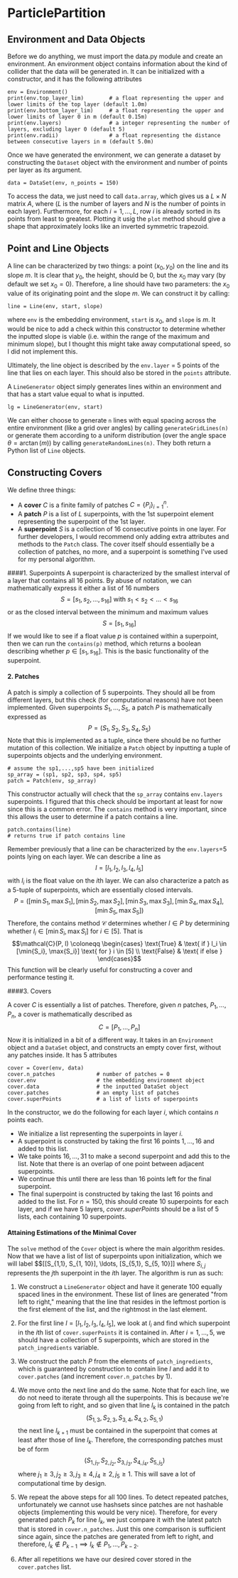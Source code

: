 
# ParticlePartition

## Environment and Data Objects
Before we do anything, we must import the data.py module and create an environment. An environment object contains information about the kind of collider that the data will be generated in. It can be initialized with a constructor, and it has the following attributes 
```
env = Environment() 
print(env.top_layer_lim)        # a float representing the upper and lower limits of the top layer (default 1.0m)
print(env.bottom_layer_lim)     # a float representing the upper and lower limits of layer 0 in m (default 0.15m) 
print(env.layers)               # a integer representing the number of layers, excluding layer 0 (default 5) 
print(env.radii)                # a float representing the distance between consecutive layers in m (default 5.0m)
```

Once we have generated the environment, we can generate a dataset by constructing the `Dataset` object with the environment and number of points per layer as its argument. 
``` 
data = DataSet(env, n_points = 150) 
```
To access the data, we just need to call `data.array`, which gives us a $L \times N$ matrix $A$, where ($L$ is the number of layers and $N$ is the number of points in each layer). Furthermore, for each $i = 1, \ldots, L$, row $i$ is already sorted in its points from least to greatest. Plotting it usig the `plot` method should give a shape that approximately looks like an inverted symmetric trapezoid. 

## Point and Line Objects 
A line can be characterized by two things: a point $(x_0, y_0)$ on the line and its slope $m$. It is clear that $y_0$, the height, should be $0$, but the $x_0$ may vary (by default we set $x_0 = 0$). Therefore, a line should have two parameters: the $x_0$ value of its originating point and the slope $m$. We can construct it by calling: 
``` 
line = Line(env, start, slope)
``` 
where `env` is the embedding environment, `start` is $x_0$, and `slope` is $m$. It would be nice to add a check within this constructor to determine whether the inputted slope is viable (i.e. within the range of the maximum and minimum slope), but I thought this might take away computational speed, so I did not implement this. 

Ultimately, the line object is described by the `env.layer` = $5$ points of the line that lies on each layer. This should also be stored in the `points` attribute. 

A `LineGenerator` object simply generates lines within an environment and that has a start value equal to what is inputted. 
```
lg = LineGenerator(env, start) 
``` 

We can either choose to generate `n` lines with equal spacing across the entire environment (like a grid over angles) by calling `generateGridLines(n)` or generate them according to a uniform distribution (over the angle space $\theta = \arctan(m)$) by calling `generateRandomLines(n)`. They both return a Python list of `Line` objects. 


## Constructing Covers

We define three things:
 - A **cover** $C$ is a finite family of patches $C = \{P_i\}_{i=1}^n$. 
 - A **patch** $P$ is a list of $L$ superpoints, with the 1st superpoint element representing the superpoint of the 1st layer. 
 - A **superpoint** $S$ is a collection of 16 consecutive points in one layer. 
For further developers, I would recommend only adding extra attributes and methods to the `Patch` class. The cover itself should essentially be a collection of patches, no more, and a superpoint is something I've used for my personal algorithm. 

####1. Superpoints
A superpoint is characterized by the smallest interval of a layer that contains all 16 points. By abuse of notation, we can mathematically express it either a list of 16 numbers 
$$ S = [s_1, s_2, \ldots, s_{16}] \text{ with } s_1 < s_2 < \ldots < s_{16}$$
or as the closed interval between the minimum and maximum values 
$$S = [s_1, s_{16}]$$
If we would like to see if a float value $p$ is contained within a superpoint, then we can run the `contains(p)` method, which returns a boolean describing whether $p \in [s_1, s_{16}]$. This is the basic functionality of the superpoint. 

#### 2. Patches
A patch is simply a collection of 5 superpoints. They should all be from different layers, but this check (for computational reasons) have not been implemented. Given superpoints $S_1, \ldots, S_5$, a patch $P$ is mathematically expressed as 
$$P = (S_1, S_2, S_3, S_4, S_5)$$ 
Note that this is implemented as a tuple, since there should be no further mutation of this collection. We initialize a `Patch` object by inputting a tuple of superpoints objects and the underlying environment. 
```
# assume the sp1,...,sp5 have been initialized 
sp_array = (sp1, sp2, sp3, sp4, sp5) 
patch = Patch(env, sp_array) 
``` 
This constructor actually will check that the `sp_array` contains `env.layers` superpoints. I figured that this check should be important at least for now since this is a common error. The `contains` method is very important, since this allows the user to determine if a patch contains a line. 
```
patch.contains(line) 
# returns true if patch contains line 
``` 
Remember previously that a line can be characterized by the `env.layers`=$5$ points lying on each layer. We can describe a line as 
$$l = [l_1, l_2, l_3, l_4, l_5]$$ 
with $l_i$ is the float value on the $i$th layer. We can also characterize a patch as a 5-tuple of superpoints, which are essentially closed intervals. 
$$P = ([\min{S_1}, \max{S_1}], [\min{S_2}, \max{S_2}], [\min{S_3}, \max{S_3}], [\min{S_4}, \max{S_4}], [\min{S_5}, \max{S_5}])$$ 
Therefore, the contains method $\mathcal{C}$ determines whether $l \in P$ by determining whether $l_i \in [\min{S_i}, \max{S_i}]$ for $i \in [5]$. That is 
$$\mathcal{C}(P, l) \coloneqq \begin{cases} 
\text{True} & \text{ if } l_i \in [\min{S_i}, \max{S_i}] \text{ for } i \in [5] \\
\text{False} & \text{ if else }
\end{cases}$$
This function will be clearly useful for constructing a cover and performance testing it. 


####3. Covers

A cover $C$ is essentially a list of patches. Therefore, given $n$ patches, $P_1, \ldots, P_n$, a cover is mathematically described as 
$$C = [P_1, \ldots, P_n]$$
Now it is initialized in a bit of a different way. It takes in an `Environment` object and a `DataSet` object, and constructs an empty cover first, without any patches inside. It has 5 attributes 
```
cover = Cover(env, data)
cover.n_patches             # number of patches = 0
cover.env                   # the embedding environment object
cover.data                  # the inputted DataSet object
cover.patches               # an empty list of patches
cover.superPoints           # a list of lists of superpoints
``` 
In the constructor, we do the following for each layer $i$, which contains $n$ points each. 
- We initialize a list representing the superpoints in layer $i$. 
- A superpoint is constructed by taking the first 16 points $1, \ldots, 16$ and added to this list. 
- We take points $16, \ldots, 31$ to make a second superpoint and add this to the list. Note that there is an overlap of one point between adjacent superpoints. 
- We continue this until there are less than 16 points left for the final superpoint. 
- The final superpoint is constructed by taking the last 16 points and added to the list. 
For $n = 150$, this should create $10$ superpoints for each layer, and if we have 5 layers, $cover.superPoints$ should be a list of 5 lists, each containing 10 superpoints. 

#### Attaining Estimations of the Minimal Cover 
The `solve` method of the `Cover` object is where the main algorithm resides. Now that we have a list of list of superpoints upon initialization, which we will label 
$$[[S_{1,1}, S_{1, 10}], \ldots, [S_{5,1}, S_{5, 10}]]
where $S_{i, j}$ represents the $j$th superpoint in the $i$th layer. The algorithm is run as such: 
1. We construct a `LineGenerator` object and have it generate 100 equally spaced lines in the environment. These list of lines are generated "from left to right," meaning that the line that resides in the leftmost portion is the first element of the list, and the rightmost in the last element. 
2. For the first line $l = [l_1, l_2, l_3, l_4, l_5]$, we look at $l_i$ and find which superpoint in the $i$th list of `cover.superPoints` it is contained in. After $i = 1, \ldots, 5$, we should have a collection of $5$ superpoints, which are stored in the `patch_ingredients` variable. 
3. We construct the patch $P$ from the elements of `patch_ingredients`, which is guaranteed by construction to contain line $l$ and add it to `cover.patches` (and increment `cover.n_patches` by $1$). 
4. We move onto the next line and do the same. Note that for each line, we do not need to iterate through all the superpoints. This is because we're going from left to right, and so given that line $l_k$ is contained in the patch 
$$(S_{1, 3}, S_{2, 3}, S_{3, 4}, S_{4, 2}, S_{5, 1})$$
the next line $l_{k+1}$ must be contained in the superpoint that comes at least after those of line $l_k$. Therefore, the corresponding patches must be of form 
$$(S_{1, j_1}, S_{2, j_2}, S_{3, j_3}, S_{4, j_4}, S_{5, j_5})$$
where $j_1 \geq 3, j_2 \geq 3, j_3 \geq 4, j_4 \geq 2, j_5 \geq 1$. This will save a lot of computational time by design. 

5. We repeat the above steps for all 100 lines. To detect repeated patches, unfortunately we cannot use hashsets since patches are not hashable objects (implementing this would be very nice). Therefore, for every generated patch $P_k$ for line $l_k$, we just compare it with the latest patch that is stored in `cover.n_patches`. Just this one comparison is sufficient since again, since the patches are generated from left to right, and therefore, $l_k \not\in P_{k-1} \implies l_k \not\in P_1, \ldots, P_{k-2}$. 

6. After all repetitions we have our desired cover stored in the `cover.patches` list. 